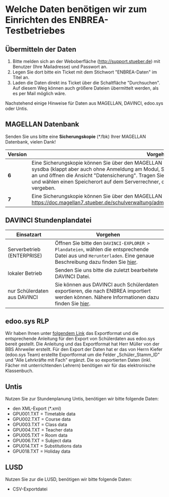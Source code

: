 # Welche Daten benötigen wir zum Einrichten des ENBREA-Testbetriebes

## Übermitteln der Daten

1. Bitte melden sich an der Weboberfläche (http://support.stueber.de) mit Benutzer (Ihre Mailadresse) und Passwort an.
2. Legen Sie dort bitte ein Ticket mit dem Stichwort "ENBREA-Daten" im Titel an.
3. Laden die Daten direkt ins Ticket über die Schaltfläche "Durchsuchen". Auf diesem Weg können auch größere Dateien übermittelt werden, als es per Mail möglich wäre. 

Nachstehend einige Hinweise für Daten aus MAGELLAN, DAVINCI, edoo.sys oder Untis.

## MAGELLAN Datenbank

Senden Sie uns bitte eine **Sicherungskopie** (*.fbk) Ihrer MAGELLAN Datenbank, vielen Dank!

Version|Vorgehen
--|--
**6**|Eine Sicherungskopie können Sie über den MAGELLAN -Administrator erstellen. Melden Sie sich bitte als sysdba (klappt aber auch ohne Anmeldung am Modul, Sie tragen die Anmeldung später beim Sichern ein) an und öffnen die Ansicht "Datensicherung". Tragen Sie die Anmeldungsdaten (sysdba und Passwort) ein und wählen einen Speicherort auf dem Serverrechner, der Name der Sicherung wird von MAGELLAN selbst vergeben.
**7**|Eine Sicherungskopie können Sie über den MAGELLAN -Administrator erstellen. https://doc.magellan7.stueber.de/schulverwaltung/admin/admin.datenbankverbindungen/#datensicherung

## DAVINCI Stundenplandatei

Einsatzart|Vorgehen
--|--
Serverbetrieb (ENTERPRISE)|Öffnen Sie bitte den `DAVINCI-EXPLORER > Plandateien`, wählen die entsprechende Datei aus und `Herunterladen`. Eine genaue Beschreibung dazu finden Sie [hier](https://doc.davinci6.stueber.de/06.enterprise/07.plandateien/#plan-herunterladen).
lokaler Betrieb|Senden Sie uns bitte die zuletzt bearbeitete DAVINCI Datei.
nur Schülerdaten aus DAVINCI|Sie können aus DAVINCI auch Schülerdaten exportieren, die nach ENBREA importiert werden können. Nähere Informationen dazu finden Sie [hier](https://doc.kb.stueber.de/enbrea/Sch%C3%BClerstammdaten%20importieren.html).

## edoo.sys RLP

Wir haben Ihnen unter [folgendem Link](https://my.hidrive.com/share/8ey6i7s6ut) das Exportformat und die entsprechende Anleitung für den Export von Schülerdaten aus edoo.sys bereit gestellt. 
Die Anleitung und das Exportformat hat Herr Müller von der BBS Ahrweiler erstellt. Für den Export der Daten hat er das von Herrn Kiefer (edoo.sys Team) erstellte Exportformat um die Felder „Schüler_Stamm_ID" und "Alle Lehrkräfte mit Fach" ergänzt. Die so exportierten Daten (inkl. Fächer mit unterrichtenden Lehrern) benötigen wir für das elektronische Klassenbuch.

## Untis

Nutzen Sie zur Stundenplanung Untis, benötigen wir bitte folgende Daten:

* den XML-Export (*.xml)
* GPU001.TXT = Timetable data
* GPU002.TXT = Course data
* GPU003.TXT = Class data
* GPU004.TXT = Teacher data
* GPU005.TXT = Room data
* GPU006.TXT = Subject data
* GPU014.TXT = Substitutions data
* GPU018.TXT = Holiday data

## LUSD

Nutzen Sie zur die LUSD, benötigen wir bitte folgende Daten:

* CSV-Exportdatei